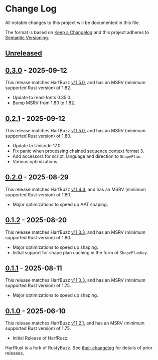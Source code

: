 # Change Log

All notable changes to this project will be documented in this file.

The format is based on [Keep a Changelog](http://keepachangelog.com/)
and this project adheres to [Semantic Versioning](http://semver.org/).

## [Unreleased]

## [0.3.0] - 2025-09-12

This release matches HarfBuzz [v11.5.0][harfbuzz-11.5.0], and has an MSRV (minimum supported Rust version) of 1.82.

- Update to read-fonts 0.35.0.
- Bump MSRV from 1.80 to 1.82.

## [0.2.1] - 2025-09-12

This release matches HarfBuzz [v11.5.0][harfbuzz-11.5.0], and has an MSRV (minimum supported Rust version) of 1.80.

- Update to Unicode 17.0.
- Fix panic when processing chained sequence context format 3.
- Add accessors for script, language and direction to `ShapePlan`.
- Various optimizations.

## [0.2.0] - 2025-08-29

This release matches HarfBuzz [v11.4.4][harfbuzz-11.4.4], and has an MSRV (minimum supported Rust version) of 1.80.

- Major optimizations to speed up AAT shaping.

## [0.1.2] - 2025-08-20

This release matches HarfBuzz [v11.3.3][harfbuzz-11.3.3], and has an MSRV (minimum supported Rust version) of 1.80.

- Major optimizations to speed up shaping.
- Initial support for shape plan caching in the form of `ShapePlanKey`.

## [0.1.1] - 2025-08-11

This release matches HarfBuzz [v11.3.3][harfbuzz-11.3.3], and has an MSRV (minimum supported Rust version) of 1.75.

- Major optimizations to speed up shaping.

## [0.1.0] - 2025-06-10

This release matches HarfBuzz [v11.2.1][harfbuzz-11.2.1], and has an MSRV (minimum supported Rust version) of 1.75.

- Initial Release of HarfRuzz.

HarfRust is a fork of RustyBuzz.
See [their changelog](https://github.com/harfbuzz/rustybuzz/blob/main/CHANGELOG.md) for details of prior releases.

[Unreleased]: https://github.com/harfbuzz/harfrust/compare/0.3.0...HEAD
[0.3.0]: https://github.com/harfbuzz/harfrust/compare/0.2.1...0.3.0
[0.2.1]: https://github.com/harfbuzz/harfrust/compare/0.2.0...0.2.1
[0.2.0]: https://github.com/harfbuzz/harfrust/compare/0.1.2...0.2.0
[0.1.2]: https://github.com/harfbuzz/harfrust/compare/0.1.1...0.1.2
[0.1.1]: https://github.com/harfbuzz/harfrust/compare/0.1.0...0.1.1
<!-- The last release of RustyBuzz before 0.1.0. -->
[0.1.0]: https://github.com/harfbuzz/harfrust/compare/8c52723ff75e91a33ae36e527baed871097e64bf...0.1.0

[harfbuzz-11.2.1]: https://github.com/harfbuzz/harfbuzz/releases/tag/11.2.1
[harfbuzz-11.3.3]: https://github.com/harfbuzz/harfbuzz/releases/tag/11.3.3
[harfbuzz-11.4.4]: https://github.com/harfbuzz/harfbuzz/releases/tag/11.4.4
[harfbuzz-11.5.0]: https://github.com/harfbuzz/harfbuzz/releases/tag/11.5.0

[@khaledhosny]: https://github.com/khaledhosny

[#65]: https://github.com/harfbuzz/harfrust/pull/65
